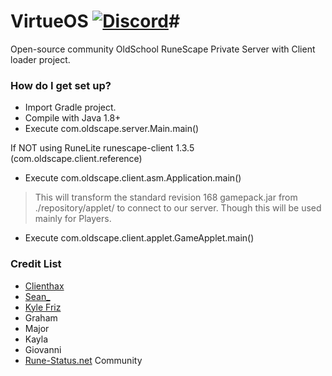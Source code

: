 # VirtueOS [![Discord](https://img.shields.io/discord/233752666059046912.svg)](https://discord.gg/eCz3y4r)#

Open-source community OldSchool RuneScape Private Server with Client loader project.

### How do I get set up? ###
* Import Gradle project.
* Compile with Java 1.8+
* Execute com.oldscape.server.Main.main()

If NOT using RuneLite runescape-client 1.3.5 (com.oldscape.client.reference)
* Execute com.oldscape.client.asm.Application.main()

>This will transform the standard revision 168 gamepack.jar from ./repository/applet/ to connect to our server.
Though this will be used mainly for Players.

* Execute com.oldscape.client.applet.GameApplet.main()

### Credit List ###
* [Clienthax](https://rune-status.net/members/clienthax.370/)
* [Sean_](https://rune-status.net/members/sean_.1187/)
* [Kyle Friz](https://rune-status.net/members/kyle-friz.249/)
* Graham
* Major
* Kayla
* Giovanni
* [Rune-Status.net](https://rune-status.net/) Community
